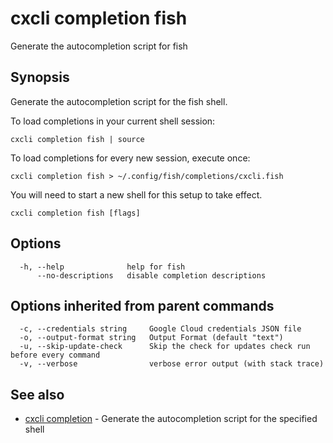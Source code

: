 # cxcli completion fish

Generate the autocompletion script for fish

## Synopsis

Generate the autocompletion script for the fish shell.

To load completions in your current shell session:

	cxcli completion fish | source

To load completions for every new session, execute once:

	cxcli completion fish > ~/.config/fish/completions/cxcli.fish

You will need to start a new shell for this setup to take effect.


```
cxcli completion fish [flags]
```

## Options

```
  -h, --help              help for fish
      --no-descriptions   disable completion descriptions
```

## Options inherited from parent commands

```
  -c, --credentials string     Google Cloud credentials JSON file
  -o, --output-format string   Output Format (default "text")
  -u, --skip-update-check      Skip the check for updates check run before every command
  -v, --verbose                verbose error output (with stack trace)
```

## See also

* [cxcli completion](/cmd/cxcli_completion/)	 - Generate the autocompletion script for the specified shell

